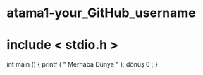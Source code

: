 # atama1-your_GitHub_username
# include  < stdio.h >

int  main () {
  printf ( " Merhaba Dünya " );
  dönüş  0 ;
}

